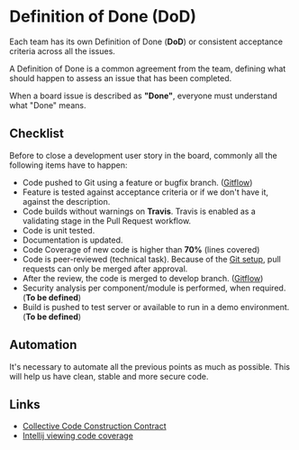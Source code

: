 
# Definition of Done (DoD)

Each team has its own Definition of Done (**DoD**) or consistent acceptance criteria across all the issues.

A Definition of Done is a common agreement from the team, defining what should happen to assess an issue that has been completed.

When a board issue is described as **"Done"**, everyone must understand what "Done" means.

## Checklist

Before to close a development user story in the board, commonly all the following items have to happen:

* Code pushed to Git using a feature or bugfix branch. ([Gitflow](../development/branching-model.md))
* Feature is tested against acceptance criteria or if we don't have it, against the description.
* Code builds without warnings on **Travis**. Travis is enabled as a validating stage in the Pull Request workflow.
* Code is unit tested.
* Documentation is updated.
* Code Coverage of new code is higher than **70%** (lines covered)
* Code is peer-reviewed (technical task). Because of the [Git setup](../devops/github-setup.md), pull requests can only be merged after approval.
* After the review, the code is merged to develop branch. ([Gitflow](../development/branching-model.md))
* Security analysis per component/module is performed, when required. (**To be defined**)
* Build is pushed to test server or available to run in a demo environment. (**To be defined**)

## Automation

It's necessary to automate all the previous points as much as possible. This will help us have clean, stable and more secure code.

## Links

* [Collective Code Construction Contract](https://rfc.zeromq.org/spec:42/C4/)
* [Intellij viewing code coverage](https://www.jetbrains.com/help/idea/viewing-code-coverage-results.html)


